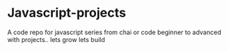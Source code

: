 # Javascript-projects
A code repo for javascript series from chai or code
beginner to advanced
with projects..
lets grow
lets build 
